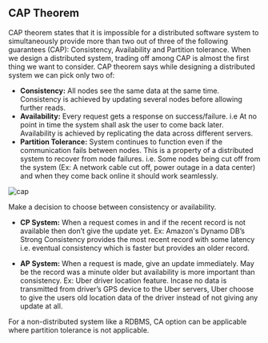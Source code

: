 
## CAP Theorem

CAP theorem states that it is impossible for a distributed software system to simultaneously provide more than two out of three of the following guarantees (CAP): Consistency, Availability and Partition tolerance. When we design a distributed system, trading off among CAP is almost the first thing we want to consider. CAP theorem says while designing a distributed system we can pick only two of:

* **Consistency:** All nodes see the same data at the same time. Consistency is achieved by updating several nodes before allowing further reads.
* **Availability:** Every request gets a response on success/failure. i.e At no point in time the system shall ask the user to come back later. Availability is achieved by replicating the data across different servers.
* **Partition Tolerance:** System continues to function even if the communication fails between nodes. This is a property of a distributed system to recover from node failures. i.e. Some nodes being cut off from the system (Ex: A network cable cut off, power outage in a data center) and when they come back online it should work seamlessly.


![cap](https://user-images.githubusercontent.com/6800366/37402406-710e8dbc-27b1-11e8-987c-bb07cf2e3e94.png)

Make a decision to choose between consistency or availability.

* **CP System:** When a request comes in and if the recent record is not available then don’t give the update yet. Ex: Amazon's Dynamo DB’s Strong Consistency provides the most recent record with some latency i.e. eventual consistency which is faster but provides an older record.

* **AP System:** When a request is made, give an update immediately. May be the record was a minute older but availability is more important than consistency. Ex: Uber driver location feature. Incase no data is transmitted from driver’s GPS device to the Uber servers, Uber choose to give the users old location data of the driver instead of not giving any update at all.

For a non-distributed system like a RDBMS, CA option can be applicable where partition tolerance is not applicable.
